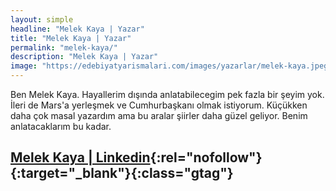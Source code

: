 ```yaml
---
layout: simple
headline: "Melek Kaya | Yazar"
title: "Melek Kaya | Yazar"
permalink: "melek-kaya/"
description: "Melek Kaya | Yazar"
image: "https://edebiyatyarismalari.com/images/yazarlar/melek-kaya.jpeg"
---
```


Ben Melek Kaya. Hayallerim dışında anlatabilecegim pek fazla bir şeyim yok. İleri de Mars'a yerleşmek ve Cumhurbaşkanı olmak istiyorum. Küçükken daha çok masal yazardım ama bu aralar şiirler daha güzel geliyor. Benim anlatacaklarım bu kadar.  

## [Melek Kaya | Linkedin](https://www.linkedin.com/m/in/astronautmelekkaya/){:rel="nofollow"}{:target="_blank"}{:class="gtag"}